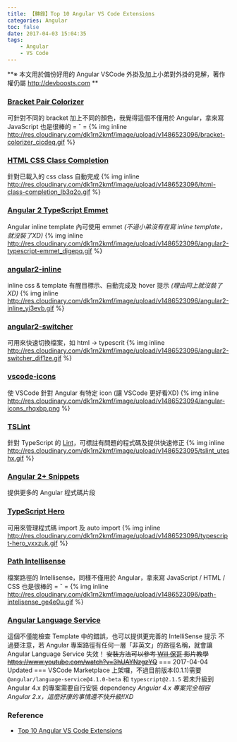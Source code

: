```yaml
---
title: 【轉錄】Top 10 Angular VS Code Extensions
categories: Angular
toc: false
date: 2017-04-03 15:04:35
tags:
    - Angular
    - VS Code
---
```

**※ 本文用於備份好用的 Angular VSCode 外掛及加上小弟對外掛的見解，著作權仍屬 http://devboosts.com **

### [Bracket Pair Colorizer](https://marketplace.visualstudio.com/items?itemName=CoenraadS.bracket-pair-colorizer)
可針對不同的 bracket 加上不同的顏色，我覺得這個不僅用於 Angular，拿來寫 JavaScript 也是很棒的 = ˇ =
{% img inline http://res.cloudinary.com/dk1rn2kmf/image/upload/v1486523096/bracket-colorizer_cicdeq.gif %}

### [HTML CSS Class Completion](https://marketplace.visualstudio.com/items?itemName=Zignd.html-css-class-completion)
針對已載入的 css class 自動完成
{% img inline http://res.cloudinary.com/dk1rn2kmf/image/upload/v1486523096/html-class-completion_lb3q2o.gif %}

### [Angular 2 TypeScript Emmet](https://marketplace.visualstudio.com/items?itemName=jakethashi.vscode-angular2-emmet)
Angular inline template 內可使用 emmet *(不過小弟沒有在寫 inline template，就沒裝了XD)*
{% img inline http://res.cloudinary.com/dk1rn2kmf/image/upload/v1486523096/angular2-typescript-emmet_digepq.gif %}

### [angular2-inline](https://marketplace.visualstudio.com/items?itemName=natewallace.angular2-inline)
inline css & template 有醒目標示、自動完成及 hover 提示 *(理由同上就沒裝了XD)*
{% img inline http://res.cloudinary.com/dk1rn2kmf/image/upload/v1486523096/angular2-inline_yi3evb.gif %}

### [angular2-switcher](https://marketplace.visualstudio.com/items?itemName=infinity1207.angular2-switcher)
可用來快速切換檔案，如 html -> typescrit
{% img inline http://res.cloudinary.com/dk1rn2kmf/image/upload/v1486523096/angular2-switcher_dif1ze.gif %}

### [vscode-icons](https://marketplace.visualstudio.com/items?itemName=robertohuertasm.vscode-icons)
使 VSCode 針對 Angular 有特定 icon (讓 VSCode 更好看XD)
{% img inline http://res.cloudinary.com/dk1rn2kmf/image/upload/v1486523094/angular-icons_rhqxbp.png %}

### [TSLint](https://marketplace.visualstudio.com/items?itemName=eg2.tslint)
針對 TypeScript 的 [Lint](https://zh.wikipedia.org/wiki/Lint)，可標註有問題的程式碼及提供快速修正
{% img inline http://res.cloudinary.com/dk1rn2kmf/image/upload/v1486523095/tslint_uteshx.gif %}

### [Angular 2+ Snippets](https://marketplace.visualstudio.com/items?itemName=Mikael.Angular-BeastCode)
提供更多的 Angular 程式碼片段

### [TypeScript Hero](https://marketplace.visualstudio.com/items?itemName=rbbit.typescript-hero)
可用來管理程式碼 import 及 auto import
{% img inline http://res.cloudinary.com/dk1rn2kmf/image/upload/v1486523096/typescript-hero_vxxzuk.gif %}

### [Path Intellisense](https://marketplace.visualstudio.com/items?itemName=christian-kohler.path-intellisense)
檔案路徑的 Intellisense，同樣不僅用於 Angular，拿來寫 JavaScript / HTML / CSS 也是很棒的 = ˇ =
{% img inline http://res.cloudinary.com/dk1rn2kmf/image/upload/v1486523096/path-intelisense_ge4e0u.gif %}

### [Angular Language Service](https://marketplace.visualstudio.com/items?itemName=Angular.ng-template&showReviewDialog=true)
這個不僅能檢查 Template 中的錯誤，也可以提供更完善的 IntelliSense 提示
不過要注意，若 Angular 專案路徑有任何一層「非英文」的路徑名稱，就會讓 Angular Language Service 失效！
~~安裝方法可以參考 [Will 保哥](https://www.facebook.com/will.fans) 影片教學 https://www.youtube.com/watch?v=3hUAYNzgzYQ~~
=== 2017-04-04 Updated ===
VSCode Marketplace 上架囉，不過目前版本(0.1.1)需要 `@angular/language-service@4.1.0-beta` 和 `typescript@2.1.5`
若未升級到 Angular 4.x 的專案需要自行安裝 dependency
*Angular 4.x 專案完全相容 Angular 2.x，這麼好康的事情還不快升級!!XD*

### Reference
* [Top 10 Angular VS Code Extensions](http://devboosts.com/2017/02/08/top-10-vs-code-extensions/index.html)
